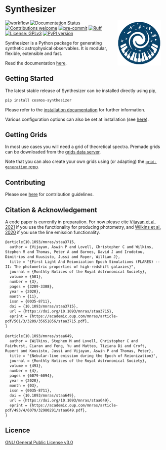 # Synthesizer

<img src="https://raw.githubusercontent.com/synthesizer-project/synthesizer/main/docs/source/img/synthesizer_logo.png" align="right" width="140px"/>

[![workflow](https://github.com/synthesizer-project/synthesizer/actions/workflows/python-app.yml/badge.svg)](https://github.com/synthesizer-project/synthesizer/actions)
[![Documentation Status](https://github.com/synthesizer-project/synthesizer/actions/workflows/static.yml/badge.svg)](https://synthesizer-project.github.io/synthesizer/)
[![Contributions welcome](https://img.shields.io/badge/contributions-welcome-brightgreen.svg?style=flat)](https://github.com/synthesizer-project/synthesizer/blob/main/docs/CONTRIBUTING.md)
[![pre-commit](https://img.shields.io/badge/pre--commit-enabled-brightgreen?logo=pre-commit&logoColor=white)](https://github.com/pre-commit/pre-commit)
[![Ruff](https://img.shields.io/endpoint?url=https://raw.githubusercontent.com/astral-sh/ruff/main/assets/badge/v2.json)](https://github.com/astral-sh/ruff)
[![License: GPLv3](https://img.shields.io/badge/License-GPLv3-blue.svg)](https://www.gnu.org/licenses/gpl-3.0)
[![PyPI version](https://img.shields.io/pypi/v/cosmos-synthesizer.svg)](https://pypi.org/project/cosmos-synthesizer/)

<!--
This will also display the number of downloads but lets hide for now...
[![Downloads](https://img.shields.io/pypi/dm/cosmos-synthesizer.svg)](https://pypi.org/project/cosmos-synthesizer/)
-->

Synthesizer is a Python package for generating synthetic astrophysical observables. It is modular, flexible, extensible and fast.

Read the documentation [here](https://synthesizer-project.github.io/synthesizer/).

## Getting Started

The latest stable release of Synthesizer can be installed directly using pip,

```bash
pip install cosmos-synthesizer
```

Please refer to the [installation documentation](https://synthesizer-project.github.io/synthesizer/getting_started/installation.html) for further information. 

Various configuration options can also be set at installation (see [here](https://synthesizer-project.github.io/synthesizer/advanced/config_options.html)).

## Getting Grids

In most use cases you will need a grid of theoretical spectra. Premade grids can be downloaded from the [grids data server](https://www.dropbox.com/scl/fo/3n8v3o4m85b0t8fl8pm0n/h?rlkey=9x4cijjnmvw5m6plnyovywuva&e=1&dl=0).

Note that you can also create your own grids using (or adapting) the [`grid-generation` repo](https://github.com/synthesizer-project/grid-generation).

## Contributing

Please see [here](docs/CONTRIBUTING.md) for contribution guidelines.

## Citation & Acknowledgement

A code paper is currently in preparation. For now please cite [Vijayan et al. 2021](https://ui.adsabs.harvard.edu/abs/2021MNRAS.501.3289V/abstract) if you use the functionality for producing photometry, and [Wilkins et al. 2020](https://ui.adsabs.harvard.edu/abs/2020MNRAS.493.6079W/abstract) if you use the line emission functionality.

    @article{10.1093/mnras/staa3715,
      author = {Vijayan, Aswin P and Lovell, Christopher C and Wilkins, Stephen M and Thomas, Peter A and Barnes, David J and Irodotou, Dimitrios and Kuusisto, Jussi and Roper, William J},
      title = "{First Light And Reionization Epoch Simulations (FLARES) -- II: The photometric properties of high-redshift galaxies}",
      journal = {Monthly Notices of the Royal Astronomical Society},
      volume = {501},
      number = {3},
      pages = {3289-3308},
      year = {2020},
      month = {11},
      issn = {0035-8711},
      doi = {10.1093/mnras/staa3715},
      url = {https://doi.org/10.1093/mnras/staa3715},
      eprint = {https://academic.oup.com/mnras/article-pdf/501/3/3289/35651856/staa3715.pdf},
    }

    @article{10.1093/mnras/staa649,
      author = {Wilkins, Stephen M and Lovell, Christopher C and Fairhurst, Ciaran and Feng, Yu and Matteo, Tiziana Di and Croft, Rupert and Kuusisto, Jussi and Vijayan, Aswin P and Thomas, Peter},
      title = "{Nebular-line emission during the Epoch of Reionization}",
      journal = {Monthly Notices of the Royal Astronomical Society},
      volume = {493},
      number = {4},
      pages = {6079-6094},
      year = {2020},
      month = {03},
      issn = {0035-8711},
      doi = {10.1093/mnras/staa649},
      url = {https://doi.org/10.1093/mnras/staa649},
      eprint = {https://academic.oup.com/mnras/article-pdf/493/4/6079/32980291/staa649.pdf},
    }

## Licence

[GNU General Public License v3.0](https://github.com/synthesizer-project/synthesizer/blob/main/LICENSE.md)
